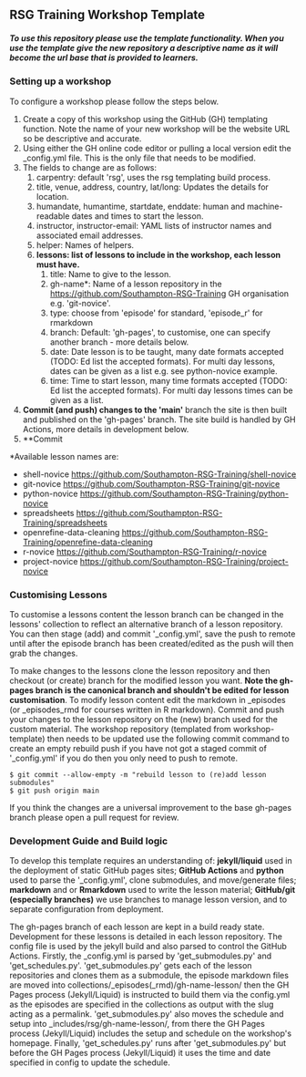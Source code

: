 ## RSG Training Workshop Template

##### To use this repository please use the template functionality. When you use the template give the new repository a descriptive name as it will become the url base that is provided to learners.

### Setting up a workshop

To configure a workshop please follow the steps below.

1) Create a copy of this workshop using the GitHub (GH) templating function. Note the name of your new workshop will be the website URL so be descriptive and accurate.
2) Using either the GH online code editor or pulling a local version edit the _config.yml file. This is the only file that needs to be modified.
3) The fields to change are as follows:
   1) carpentry: default 'rsg', uses the rsg templating build process.
   2) title, venue, address, country, lat/long: Updates the details for location.
   3) humandate, humantime, startdate, enddate: human and machine-readable dates and times to start the lesson.
   4) instructor, instructor-email: YAML lists of instructor names and associated email addresses.
   5) helper: Names of helpers.
   6) **lessons: list of lessons to include in the workshop, each lesson must have.**
      1) title: Name to give to the lesson.
      2) gh-name*: Name of a lesson repository in the <https://github.com/Southampton-RSG-Training>  GH organisation e.g. 'git-novice'.
      3) type: choose from 'episode' for standard, 'episode_r' for rmarkdown 
      4) branch: Default: 'gh-pages', to customise, one can specify another branch - more details below.
      5) date: Date lesson is to be taught, many date formats accepted (TODO: Ed list the accepted formats). For multi day lessons, dates can be given as a list e.g. see python-novice example.
      6) time: Time to start lesson, many time formats accepted (TODO: Ed list the accepted formats). For multi day lessons times can be given as a list.
4) **Commit (and push) changes to the 'main'** branch the site is then built and published on the 'gh-pages' branch. The site build is handled by GH Actions, more details in development below.
5) **Commit 

*Available lesson names are:

- shell-novice <https://github.com/Southampton-RSG-Training/shell-novice>
- git-novice <https://github.com/Southampton-RSG-Training/git-novice>
- python-novice <https://github.com/Southampton-RSG-Training/python-novice>
- spreadsheets <https://github.com/Southampton-RSG-Training/spreadsheets>
- openrefine-data-cleaning <https://github.com/Southampton-RSG-Training/openrefine-data-cleaning>
- r-novice <https://github.com/Southampton-RSG-Training/r-novice>
- project-novice <https://github.com/Southampton-RSG-Training/project-novice>

### Customising Lessons

To customise a lessons content the lesson branch can be changed in the lessons' collection to reflect an alternative 
branch of a lesson repository. You can then stage (add) and commit '_config.yml', save the push to remote until after 
the episode branch has been created/edited as the push will then grab the changes.

To make changes to the lessons clone the lesson repository and then checkout (or create) branch for the modified lesson 
you want. **Note the gh-pages branch is the canonical branch and shouldn't be edited for lesson customisation**. To 
modify lesson content edit the markdown in _episodes (or _episodes_rmd for courses written in R markdown). Commit and 
push your changes to the lesson repository on the (new) branch used for the custom material. The workshop repository
(templated from workshop-template) then needs to be updated use the following commit command to create an empty rebuild 
push if you have not got a staged commit of '_config.yml' if you do then you only need to push to remote.
  
    $ git commit --allow-empty -m "rebuild lesson to (re)add lesson submodules"
    $ git push origin main

If you think the changes are a universal improvement to the base gh-pages branch please open a pull request for review.

### Development Guide and Build logic

To develop this template requires an understanding of: **jekyll/liquid** used in the deployment of static GitHub pages 
sites; **GitHub Actions** and **python** used to parse the '_config.yml', clone submodules, and move/generate files; 
**markdown** and or **Rmarkdown** used to write the lesson material; **GitHub/git (especially branches)** we use 
branches to manage lesson version, and to separate configuration from deployment.


The gh-pages branch of each lesson are kept in a build ready state. Development for these lessons is detailed in each 
lesson repository. 
The config file is used by the jekyll build and also parsed to control the GitHub Actions. Firstly, the _config.yml is 
parsed by 'get_submodules.py' and 'get_schedules.py'. 
'get_submodules.py' gets each of the lesson repositories and clones them as a submodule, the episode markdown files are 
moved into collections/_episodes(_rmd)/gh-name-lesson/ then the GH Pages process (Jekyll/Liquid) is instructed to build 
them via the config.yml as the episodes are specified in the collections as output with the slug acting as a permalink.
'get_submodules.py' also moves the schedule and setup into _includes/rsg/gh-name-lesson/, from there the GH Pages 
process (Jekyll/Liquid) includes the setup and schedule on the workshop's homepage.
Finally, 'get_schedules.py' runs after 'get_submodules.py' but before the GH Pages process (Jekyll/Liquid) it uses the 
time and date specified in config to update the schedule.


